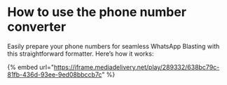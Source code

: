 # How to use the phone number converter

Easily prepare your phone numbers for seamless WhatsApp Blasting with this straightforward formatter. Here’s how it works:

{% embed url="https://iframe.mediadelivery.net/play/289332/638bc79c-81fb-436d-93ee-9ed08bbccb7c" %}
